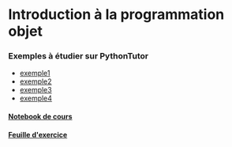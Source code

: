 # Introduction à la programmation objet

### Exemples à étudier sur PythonTutor
* [exemple1](https://pythontutor.com/visualize.html#code=class%20C%3A%0A%20%20%20%20%22%22%22un%20premier%20exemple%20de%20classe%22%22%22%0A%20%20%20%20def%20__init__%28self%29%3A%0A%20%20%20%20%20%20%20%20self.x%20%3D%200%20%0A%20%20%20%20%20%20%20%20self.y%20%3D%200%0A%0A%0At%20%3D%20C%28%29%0Au%20%3D%20C%28%29%0At.x%20%3D%205%0At.y%20%3D%203%0Au.x%20%3D%20t.x%2B1%0Au.y%20%3D%20u.x-t.y&cumulative=false&curInstr=0&heapPrimitives=nevernest&mode=display&origin=opt-frontend.js&py=3&rawInputLstJSON=%5B%5D&textReferences=false)
* [exemple2](https://pythontutor.com/visualize.html#code=class%20C%3A%0A%20%20%20%20%22%22%22un%20deuxi%C3%A8me%20exemple%20de%20classe%22%22%22%0A%20%20%20%20def%20__init__%28self,a,b%29%3A%0A%20%20%20%20%20%20%20%20self.x%20%3D%20a%0A%20%20%20%20%20%20%20%20self.y%20%3D%20b%0A%0A%0At%20%3D%20C%2810,20%29%0Au%20%3D%20C%2830,40%29%0Au.y%20%3D%20u.x-t.y%0Aprint%28u.y%29&cumulative=false&curInstr=0&heapPrimitives=nevernest&mode=display&origin=opt-frontend.js&py=3&rawInputLstJSON=%5B%5D&textReferences=false)
* [exemple3](https://pythontutor.com/visualize.html#code=class%20Coord%3A%0A%20%20%20%20%22%22%22un%20quatri%C3%A8me%20exemple%20de%20classe%20avec%20une%20m%C3%A9thode%22%22%22%0A%20%20%20%20def%20__init__%28self,x,y%29%3A%0A%20%20%20%20%20%20%20%20self.x%20%3D%20x%0A%20%20%20%20%20%20%20%20self.y%20%3D%20y%0A%20%20%20%20%20%20%20%20%0A%20%20%20%20def%20fonction%28self%29%3A%0A%20%20%20%20%20%20%20%20print%28self.x,%20%22%20%3A%20%22%20,%20self.y%29%0A%0A%0At%20%3D%20Coord%2810,15%29%0Au%20%3D%20Coord%2820,25%29%0At.fonction%28%29%0Au.fonction%28%29&cumulative=false&curInstr=0&heapPrimitives=nevernest&mode=display&origin=opt-frontend.js&py=3&rawInputLstJSON=%5B%5D&textReferences=false)
* [exemple4](https://pythontutor.com/visualize.html#code=class%20Calc%3A%0A%20%20%20%20%22%22%22un%20quatri%C3%A8me%20exemple%20de%20classe%20avec%20une%20m%C3%A9thode%22%22%22%0A%20%20%20%20def%20__init__%28self,v%29%3A%0A%20%20%20%20%20%20%20%20self.v%20%3D%20v%0A%20%20%20%20%20%20%20%20%0A%20%20%20%20def%20fonction%28self,x%29%3A%0A%20%20%20%20%20%20%20%20return%20self.v%20%2B%20x%0A%0A%0At%20%3D%20Calc%2810%29%0Au%20%3D%20Calc%2820%29%0Aprint%28t.fonction%283%29%29%0Aprint%28u.fonction%283%29%29&cumulative=false&curInstr=0&heapPrimitives=nevernest&mode=display&origin=opt-frontend.js&py=3&rawInputLstJSON=%5B%5D&textReferences=false)

#### [Notebook de cours](https://github.com/thfruchart/tnsi/blob/main/03/COURS_Programmation_Objet.ipynb)
#### [Feuille d'exercice](https://github.com/thfruchart/tnsi/blob/main/03/FeuilleEXOS_Objets.pdf)
